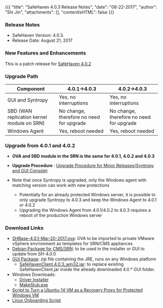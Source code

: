 {{{
  "title": "SafeHaven 4.0.3 Release Notes",
  "date": "08-22-2017",
  "author": "Shi Jin",
  "attachments": [],
  "contentIsHTML": false
}}}

### Release Notes

- SafeHaven Version: 4.0.3.
- Release Date: August 21, 2017

### New Features and Enhancements

This is a patch release for [SafeHaven 4.0.2](safehaven-4.0.2-release.md)

 
 
 ### Upgrade Path 

|Component|4.0.1->4.0.3|4.0.2->4.0.3|
|----|----|----| 
|GUI and Syntropy|Yes, no interruptions|Yes, no interruptions|
|SBD (WAN replication kernel module on SRN)|No change, therefore no need for upgrade|No change, therefore no need for upgrade|
|Windows Agent|Yes, reboot needed|Yes, reboot needed|
 

### Upgrade from 4.0.1 and 4.0.2

* **OVA and SBD module in the SRN is the same for 4.0.1, 4.0.2 and 4.0.3**

* **Upgrade Procedure** : [Upgrade Procedure for Minor Releases(Syntropy and GUI Console)](Upgrade-Procedure-for-Minor-Releases-Syntropy-and-GUI.md)

* Note that once Syntropy is upgraded, only the Windows agent with matching version can work with new protections
  * Potentially for an already protected Windows server, it is possible to only upgrade Syntropy to 4.0.3 and keep the Windows Agent to 4.0.1 or 4.0.2
  * Upgrading the Windows Agent from 4.0.1/4.0.2 to 4.0.3 requires a reboot of the production Windows server

### Download Links

* [SHBase-4.0.1-Mar-20-2017.ova](https://download.safehaven.ctl.io/SH-4.0.1/SHBase-4.0.1-Mar-20-2017.ova): OVA to be imported to private VMware vSphere envrionment as templates for SRN/CMS appliances
* [Debian Package for CMS/SRN](https://download.safehaven.ctl.io/SH-4.0.3/safehaven-4.0.3.deb): to be used in the installer or GUI to update from SH-4.0.0
* [GUI Package](https://download.safehaven.ctl.io/SH-4.0.3/SafeHavenConsole-4.0.3.zip): zip file containing the JRE, runs on any Windows platform
  * [SafeHavenClient.4.0.3_win32.jar](https://download.safehaven.ctl.io/SH-4.0.3/SafeHavenClient.4.0.3_win32.jar): to replace existing SafeHavenClient.jar inside the already downloaded 4.0.* GUI folder.
* Windows Downloads:
  * [Driver Installer](https://download.safehaven.ctl.io/SH-4.0.3/safehaven_windows_driver-4.0.3.exe)
  * [MakeStub.exe](https://download.safehaven.ctl.io/SH-4.0.3/MakeStub-4.0.3.exe)
* [Script to Turn a Ubuntu-14 VM as a Recovery Proxy for Protected Windows VM](https://download.safehaven.ctl.io/SH-4.0.1/makestub_for_windows.sh)
* [Linux Onboarding Script](./linux-onboarding-releases.md)
